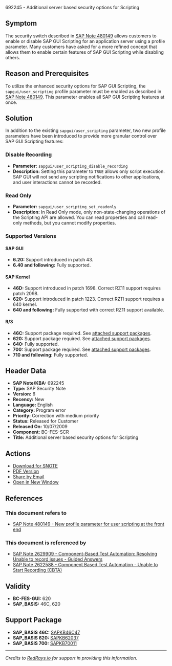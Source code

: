 692245 - Additional server based security options for Scripting

## Symptom

The security switch described in [SAP Note 480149](https://me.sap.com/notes/480149) allows customers to enable or disable SAP GUI Scripting for an application server using a profile parameter. Many customers have asked for a more refined concept that allows them to enable certain features of SAP GUI Scripting while disabling others.

## Reason and Prerequisites

To utilize the enhanced security options for SAP GUI Scripting, the `sapgui/user_scripting` profile parameter must be enabled as described in [SAP Note 480149](https://me.sap.com/notes/480149). This parameter enables all SAP GUI Scripting features at once.

## Solution

In addition to the existing `sapgui/user_scripting` parameter, two new profile parameters have been introduced to provide more granular control over SAP GUI Scripting features:

### Disable Recording
- **Parameter:** `sapgui/user_scripting_disable_recording`
- **Description:** Setting this parameter to `TRUE` allows only script execution. SAP GUI will not send any scripting notifications to other applications, and user interactions cannot be recorded.

### Read Only
- **Parameter:** `sapgui/user_scripting_set_readonly`
- **Description:** In Read Only mode, only non-state-changing operations of the Scripting API are allowed. You can read properties and call read-only methods, but you cannot modify properties.

### Supported Versions

#### SAP GUI
- **6.20:** Support introduced in patch 43.
- **6.40 and following:** Fully supported.

#### SAP Kernel
- **46D:** Support introduced in patch 1698. Correct RZ11 support requires patch 2098.
- **620:** Support introduced in patch 1223. Correct RZ11 support requires a 640 kernel.
- **640 and following:** Fully supported with correct RZ11 support available.

#### R/3
- **46C:** Support package required. See [attached support packages](/notes/46C).
- **620:** Support package required. See [attached support packages](/notes/620).
- **640:** Fully supported.
- **700:** Support package required. See [attached support packages](/notes/700).
- **710 and following:** Fully supported.

## Header Data

- **SAP Note/KBA:** 692245
- **Type:** SAP Security Note
- **Version:** 6
- **Recency:** New
- **Language:** English
- **Category:** Program error
- **Priority:** Correction with medium priority
- **Status:** Released for Customer
- **Released On:** 10/07/2009
- **Component:** BC-FES-SCR
- **Title:** Additional server based security options for Scripting

## Actions

- [Download for SNOTE](https://notesdownloads.sap.com/note/0040000015584132017)
- [PDF Version](https://userapps.support.sap.com/sap/support/sfm/notes/print/0000692245?language=en-US&token=63C84D3708F2B9AFC171CAE672022ABA)
- [Share by Email](https://me.sap.com/)
- [Open in New Window](https://me.sap.com/)

## References

### This document refers to
- [SAP Note 480149 - New profile parameter for user scripting at the front end](https://me.sap.com/notes/480149)

### This document is referenced by
- [SAP Note 2629909 - Component-Based Test Automation: Resolving Unable to record issues - Guided Answers](https://me.sap.com/notes/2629909)
- [SAP Note 2622588 - Component Based Test Automation - Unable to Start Recording (CBTA)](https://me.sap.com/notes/2622588)

## Validity

- **BC-FES-GUI:** 620
- **SAP_BASIS:** 46C, 620

## Support Package

- **SAP_BASIS 46C:** [SAPKB46C47](https://me.sap.com/supportpackage/SAPKB46C47)
- **SAP_BASIS 620:** [SAPKB62037](https://me.sap.com/supportpackage/SAPKB62037)
- **SAP_BASIS 700:** [SAPKB70011](https://me.sap.com/supportpackage/SAPKB70011)

---

*Credits to [RedRays.io](https://redrays.io) for support in providing this information.*
